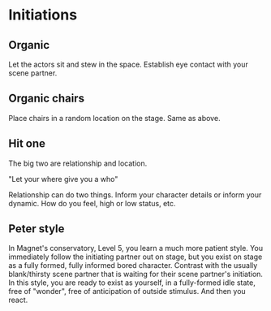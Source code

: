 # Initiations

## Organic

Let the actors sit and stew in the space. Establish eye contact with your scene partner.

## Organic chairs

Place chairs in a random location on the stage. Same as above.

## Hit one

The big two are relationship and location.

"Let your where give you a who"

Relationship can do two things. Inform your character details or inform your dynamic. How do you feel, high or low status, etc.

## Peter style

In Magnet's conservatory, Level 5, you learn a much more patient style. You immediately follow the initiating partner out on stage, but you exist on stage as a fully formed, fully informed bored character. Contrast with the usually blank/thirsty scene partner that is waiting for their scene partner's initiation. In this style, you are ready to exist as yourself, in a fully-formed idle state, free of "wonder", free of anticipation of outside stimulus. And then you react.
